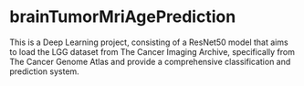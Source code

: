 # brainTumorMriAgePrediction
This is a Deep Learning project, consisting of a ResNet50 model that aims to load the LGG dataset from The Cancer Imaging Archive, specifically from The Cancer Genome Atlas and provide a comprehensive classification and prediction system.
